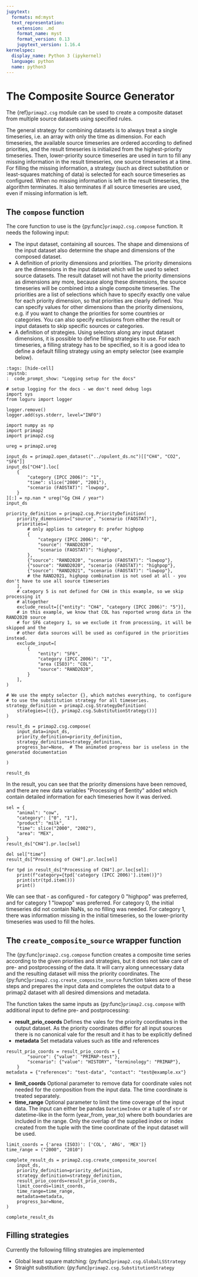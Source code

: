```yaml
---
jupytext:
  formats: md:myst
  text_representation:
    extension: .md
    format_name: myst
    format_version: 0.13
    jupytext_version: 1.16.4
kernelspec:
  display_name: Python 3 (ipykernel)
  language: python
  name: python3
---
```


# The Composite Source Generator

The {ref}`primap2.csg` module can be used to create a composite dataset from multiple source
datasets using specified rules.

The general strategy for combining datasets is to always treat a single timeseries, i.e.
an array with only the time as dimension.
For each timeseries, the available source timeseries are ordered according to defined
priorities, and the result timeseries is initialized from the highest-priority
timeseries.
Then, lower-priority source timeseries are used in turn to fill any missing information
in the result timeseries, one source timeseries at a time.
For filling the missing information, a strategy (such as direct substitution or
least-squares matching of data) is selected for each source timeseries as configured.
When no missing information is left in the result timeseries, the algorithm terminates.
It also terminates if all source timeseries are used, even if missing information is
left.

## The `compose` function

The core function to use is the {py:func}`primap2.csg.compose` function.
It needs the following input:

* The input dataset, containing all sources. The shape and dimensions of the input dataset also determine the shape
  and dimensions of the composed dataset.
* A definition of priority dimensions and priorities. The priority dimensions are the dimensions in the input dataset
  which will be used to select source datasets. The result dataset will not have the priority dimensions as dimensions
  any more, because along these dimensions, the source timeseries will be combined into a single composite timeseries.
  The priorities are a list of selections which have to specify exactly one value for each priority dimension, so
  that priorities are clearly defined. You can specify values for other dimensions than the priority dimensions, e.g.
  if you want to change the priorities for some countries or categories. You can also specify exclusions from either
  the result or input datasets to skip specific sources or categories.
* A definition of strategies. Using selectors along any input dataset dimensions, it is possible to define filling
  strategies to use. For each timeseries, a filling strategy has to be specified, so it is a good idea to define
  a default filling strategy using an empty selector (see example below).


```{code-cell} ipython3
:tags: [hide-cell]
:mystnb:
:  code_prompt_show: "Logging setup for the docs"

# setup logging for the docs - we don't need debug logs
import sys
from loguru import logger

logger.remove()
logger.add(sys.stderr, level="INFO")
```

```{code-cell} ipython3
import numpy as np
import primap2
import primap2.csg

ureg = primap2.ureg

input_ds = primap2.open_dataset("../opulent_ds.nc")[["CH4", "CO2", "SF6"]]
input_ds["CH4"].loc[
    {
        "category (IPCC 2006)": "1",
        "time": slice("2000", "2001"),
        "scenario (FAOSTAT)": "lowpop",
    }
][:] = np.nan * ureg("Gg CH4 / year")
input_ds
```

```{code-cell}
priority_definition = primap2.csg.PriorityDefinition(
    priority_dimensions=["source", "scenario (FAOSTAT)"],
    priorities=[
        # only applies to category 0: prefer highpop
        {
            "category (IPCC 2006)": "0",
            "source": "RAND2020",
            "scenario (FAOSTAT)": "highpop",
        },
        {"source": "RAND2020", "scenario (FAOSTAT)": "lowpop"},
        {"source": "RAND2020", "scenario (FAOSTAT)": "highpop"},
        {"source": "RAND2021", "scenario (FAOSTAT)": "lowpop"},
        # the RAND2021, highpop combination is not used at all - you don't have to use all source timeseries
    ],
    # category 5 is not defined for CH4 in this example, so we skip processing it
    # altogether
    exclude_result=[{"entity": "CH4", "category (IPCC 2006)": "5"}],
    # in this example, we know that COL has reported wrong data in the RAND2020 source
    # for SF6 category 1, so we exclude it from processing, it will be skipped and the
    # other data sources will be used as configured in the priorities instead.
    exclude_input=[
        {
            "entity": "SF6",
            "category (IPCC 2006)": "1",
            "area (ISO3)": "COL",
            "source": "RAND2020",
        }
    ],
)
```

```{code-cell} ipython3
# We use the empty selector {}, which matches everything, to configure
# to use the substitution strategy for all timeseries.
strategy_definition = primap2.csg.StrategyDefinition(
    strategies=[({}, primap2.csg.SubstitutionStrategy())]
)
```

```{code-cell} ipython3
result_ds = primap2.csg.compose(
    input_data=input_ds,
    priority_definition=priority_definition,
    strategy_definition=strategy_definition,
    progress_bar=None,  # The animated progress bar is useless in the generated documentation

)

result_ds
```

In the result, you can see that the priority dimensions have been removed, and there are
new data variables "Processing of $entity" added which contain detailed information for
each timeseries how it was derived.

```{code-cell}
sel = {
    "animal": "cow",
    "category": ["0", "1"],
    "product": "milk",
    "time": slice("2000", "2002"),
    "area": "MEX",
}
result_ds["CH4"].pr.loc[sel]
```

```{code-cell}
del sel["time"]
result_ds["Processing of CH4"].pr.loc[sel]
```

```{code-cell}
for tpd in result_ds["Processing of CH4"].pr.loc[sel]:
    print(f"category={tpd['category (IPCC 2006)'].item()}")
    print(str(tpd.item()))
    print()
```

We can see that - as configured - for category 0 "highpop" was preferred, and for
category 1 "lowpop" was preferred.
For category 0, the initial timeseries did not contain NaNs, so no filling was needed.
For category 1, there was information missing in the initial timeseries, so the
lower-priority timeseries was used to fill the holes.

## The `create_composite_source` wrapper function

The {py:func}`primap2.csg.compose` function creates a composite time series according to
the given priorities and strategies, but it does not take care of pre- and postprocessing
of the data. It will carry along unnecessary data and the resulting dataset will miss the
priority coordinates. The {py:func}`primap2.csg.create_composite_source` function takes acre
of these steps and prepares the input data and completes the output data to a primap2 dataset
with all desired dimensions and metadata.

The function takes the same inputs as {py:func}`primap2.csg.compose` with additional input to
define pre- and postprocessing:

* **result_prio_coords** Defines the vales for the priority coordinates in the output dataset. As the
priority coordinates differ for all input sources there is no canonical vale
for the result and it has to be explicitly defined
* **metadata** Set metadata values such as title and references

```{code-cell} ipython3
result_prio_coords = result_prio_coords = {
        "source": {"value": "PRIMAP-test"},
        "scenario": {"value": "HISTORY", "terminology": "PRIMAP"},
    }
metadata = {"references": "test-data", "contact": "test@example.xx"}

```

* **limit_coords** Optional parameter to remove data for coordinate vales not needed for the
composition from the input data. The time coordinate is treated separately.
* **time_range** Optional parameter to limit the time coverage of the input data. The input can either be pandas `DatetimeIndex` or a tuple of `str` or datetime-like in the form (year_from, year_to) where both boundaries are included in the range. Only the overlap of the supplied index or index created from the tuple with the time coordinate of the input dataset will be used.


```{code-cell} ipython3
limit_coords = {'area (ISO3)': ['COL', 'ARG', 'MEX']}
time_range = ("2000", "2010")

```

```{code-cell} ipython3
complete_result_ds = primap2.csg.create_composite_source(
    input_ds,
    priority_definition=priority_definition,
    strategy_definition=strategy_definition,
    result_prio_coords=result_prio_coords,
    limit_coords=limit_coords,
    time_range=time_range,
    metadata=metadata,
    progress_bar=None,
)

complete_result_ds
```


## Filling strategies
Currently the following filling strategies are implemented
* Global least square matching: {py:func}`primap2.csg.GlobalLSStrategy`
* Straight substitution: {py:func}`primap2.csg.SubstitutionStrategy`
